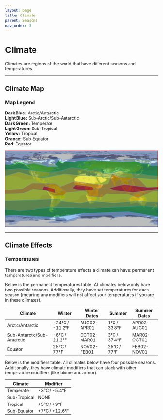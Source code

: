 ```yaml
---
layout: page
title: Climate
parent: Seasons
nav_order: 3
---
```


# Climate
Climates are regions of the world that have different seasons and temperatures.

---

## Climate Map
### Map Legend
**Dark Blue:** Arctic/Antarctic\
**Light Blue:** Sub-Arctic/Sub-Antarctic\
**Dark Green:** Temperate\
**Light Green:** Sub-Tropical\
**Yellow:** Tropical\
**Orange:** Sub-Equator\
**Red:** Equator

![](../assets/images/climate.png)

---

## Climate Effects
### Temperatures
There are two types of temperature effects a climate can have: permanent temperatures and modifiers.

Below is the permanent temperatures table. All climates below only have two possible seasons. Additionally, they have set temperatures for each season (meaning any modifiers will not affect your temperatures if you are in these climates).

| Climate                     | Winter                  | Winter Dates | Summer                 | Summer Dates |
| --------------------------- | ----------------------- | ------------ | ---------------------- | ------------ |
| Arctic/Antarctic            | -24&deg;C / -11.2&deg;F | AUG02-APR01  | 1&deg;C   / 33.8&deg;F | APR02-AUG01  |
| Sub-Antarctic/Sub-Antarctic | -6&deg;C  / 21.2&deg;F  | OCT02-MAR01  | 3&deg;C   / 37.4&deg;F | MAR02-OCT01  |
| Equator                     | 25&deg;C  / 77&deg;F    | NOV02-FEB01  | 25&deg;C  / 77&deg;F   | FEB02-NOV01  |

Below is the modifiers table. All climates below have four possible seasons. Additionally, they have climate modifiers that can stack with other temperature modifiers (like biome and armor).

| Climate      | Modifier               |
| ------------ | ---------------------- |
| Temperate    | -3&deg;C / -5.4&deg;F  |
| Sub-Tropical | NONE                   |
| Tropical     | +5&deg;C / +9&deg;F    |
| Sub-Equator  | +7&deg;C / +12.6&deg;F |